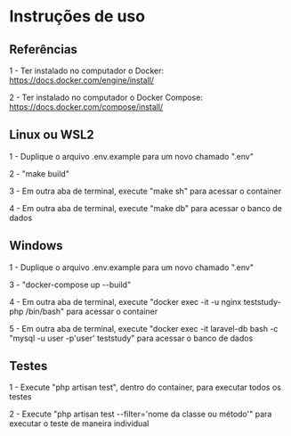 # Instruções de uso

## Referências

1 - Ter instalado no computador o Docker: https://docs.docker.com/engine/install/

2 - Ter instalado no computador o Docker Compose: https://docs.docker.com/compose/install/

## Linux ou WSL2

1 - Duplique o arquivo .env.example para um novo chamado ".env"

2 - "make build"

3 - Em outra aba de terminal, execute "make sh" para acessar o container

4 - Em outra aba de terminal, execute "make db" para acessar o banco de dados

## Windows

1 - Duplique o arquivo .env.example para um novo chamado ".env"

3 - "docker-compose up --build"

4 - Em outra aba de terminal, execute "docker exec -it -u nginx teststudy-php /bin/bash" para acessar o container

5 - Em outra aba de terminal, execute "docker exec -it laravel-db bash -c "mysql -u user -p'user' teststudy" para acessar o banco de dados

## Testes

1 - Execute "php artisan test", dentro do container, para executar todos os testes

2 - Execute "php artisan test --filter='nome da classe ou método'" para executar o teste de maneira individual
